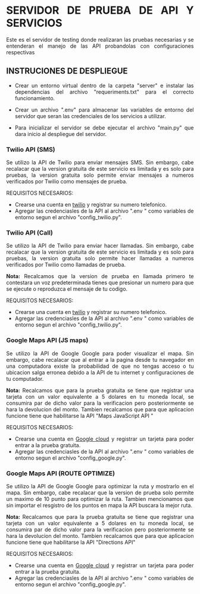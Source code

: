 <div style="text-align: justify;">

# SERVIDOR DE PRUEBA DE API Y SERVICIOS

</div>

<div style="text-align: justify;">

Este es el servidor de testing donde realizaran las pruebas necesarias y se entenderan el manejo de las API probandolas con configuraciones respectivas

</div>

## INSTRUCIONES DE DESPLIEGUE

<div style="text-align: justify;">

- Crear un entorno virtual dentro de la carpeta "server" e instalar las dependencias del archivo "requeriments.txt" para el correcto funcionamiento.

- Crear un archivo ".env" para almacenar las variables de entorno del servidor que seran las credenciales de los servicios a utilizar.

- Para inicializar el servidor se debe ejecutar el archivo "main.py" que dara inicio al despliegue del servidor.

</div>

### Twilio API (SMS)

<div style="text-align: justify;">

Se utilizo la API de Twilio para enviar mensajes SMS. Sin embargo, cabe recalacar que la version gratuita de este servicio es limitada y es solo para pruebas, la version gratuita solo permite enviar mensajes a numeros verificados por Twilio como mensajes de prueba.

</div>

REQUISITOS NECESARIOS:

<div style="text-align: justify;">

- Crearse una cuenta en [twilio](https://www.twilio.com/es-mx) y registrar su numero telefonico.
- Agregar las credenciasles de la API al archivo ".env " como variables de entorno segun el archivo "config_twilio.py".

</div>

### Twilio API (Call)

<div style="text-align: justify;">

Se utilizo la API de Twilio para enviar hacer llamadas. Sin embargo, cabe recalacar que la version gratuita de este servicio es limitada y es solo para pruebas, la version gratuita solo permite hacer llamadas a numeros verificados por Twilio como llamadas de prueba.

**Nota:** Recalcamos que la version de prueba en llamada primero te contestara un voz predeterminada tienes que presionar un numero para que se ejecute o reproduzca el mensaje de tu codigo.

</div>

REQUISITOS NECESARIOS:

<div style="text-align: justify;">

- Crearse una cuenta en [twilio](https://www.twilio.com/es-mx) y registrar su numero telefonico.
- Agregar las credenciasles de la API al archivo ".env " como variables de entorno segun el archivo "config_twilio.py".

</div>

### Google Maps API (JS maps)

<div style="text-align: justify;">

Se utilizo la API de Google Google para poder visualizar el mapa. Sin embargo, cabe recalacar que al entrar a la pagina desde tu navegador en una computadora existe la probabilidad de que no tengas acceso o tu ubicacion salga erronea debido a la API de tu internet y configuraciones de tu computador.

**Nota:** Recalcamos que para la prueba gratuita se tiene que registrar una tarjeta con un valor equivalente a 5 dolares en tu moneda local, se consumira par de dicho valor para la verificacion pero posteriormente se hara la devolucion del monto. Tambien recalcamos que para que aplicacion funcione tiene que habilitarse la API "Maps JavaScript API "

</div>

REQUISITOS NECESARIOS:

<div style="text-align: justify;">

- Crearse una cuenta en [Google cloud](https://cloud.google.com/functions) y registrar un tarjeta para poder entrar a la prueba gratuita.
- Agregar las credenciasles de la API al archivo ".env " como variables de entorno segun el archivo "config_google.py".

</div>

### Google Maps API (ROUTE OPTIMIZE)

<div style="text-align: justify;">

Se utilizo la API de Google Google para optimizar la ruta y mostrarlo en el mapa. Sin embargo, cabe recalacar que la version de prueba solo permite un maximo de 10 punto para optimizar la ruta. Tambien mencionamos que sin importar el resgistro de los puntos en mapa la API buscara la mejor ruta.

**Nota:** Recalcamos que para la prueba gratuita se tiene que registrar una tarjeta con un valor equivalente a 5 dolares en tu moneda local, se consumira par de dicho valor para la verificacion pero posteriormente se hara la devolucion del monto. Tambien recalcamos que para que aplicacion funcione tiene que habilitarse la API "Directions API"

</div>

REQUISITOS NECESARIOS:

<div style="text-align: justify;">

- Crearse una cuenta en [Google cloud](https://cloud.google.com/functions) y registrar un tarjeta para poder entrar a la prueba gratuita.
- Agregar las credenciasles de la API al archivo ".env " como variables de entorno segun el archivo "config_google.py".

</div>
